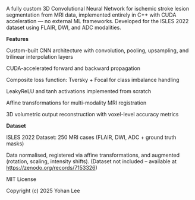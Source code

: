 A fully custom 3D Convolutional Neural Network for ischemic stroke lesion segmentation from MRI data, implemented entirely in C++ with CUDA acceleration — no external ML frameworks.
Developed for the ISLES 2022 dataset using FLAIR, DWI, and ADC modalities.

**Features**

Custom-built CNN architecture with convolution, pooling, upsampling, and trilinear interpolation layers

CUDA-accelerated forward and backward propagation

Composite loss function: Tversky + Focal for class imbalance handling

LeakyReLU and tanh activations implemented from scratch

Affine transformations for multi-modality MRI registration

3D volumetric output reconstruction with voxel-level accuracy metrics

**Dataset**

ISLES 2022 Dataset: 250 MRI cases (FLAIR, DWI, ADC + ground truth masks)

Data normalised, registered via affine transformations, and augmented (rotation, scaling, intensity shifts).
(Dataset not included – available at https://zenodo.org/records/7153326)

MIT License

Copyright (c) 2025 Yohan Lee
